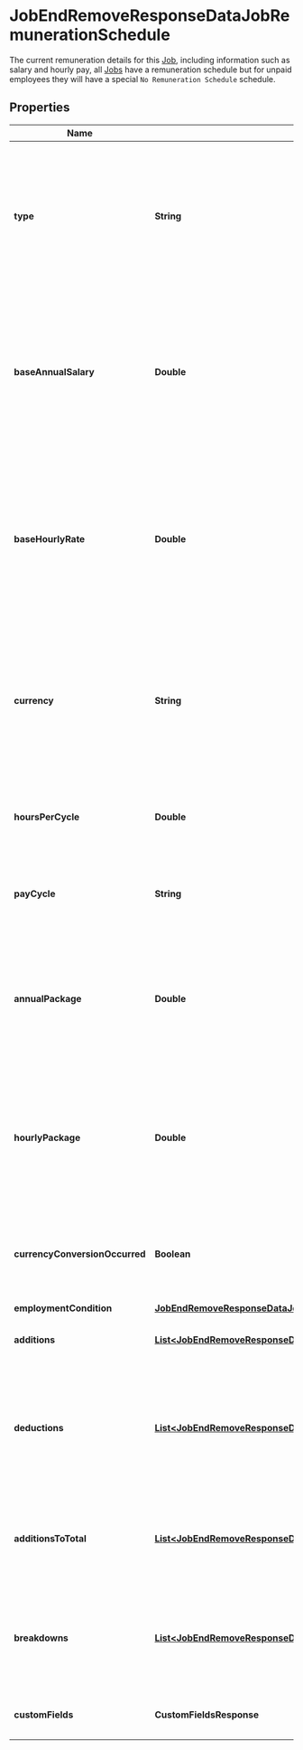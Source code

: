 

# JobEndRemoveResponseDataJobRemunerationSchedule

The current remuneration details for this [Job](https://developers.intellihr.io/docs/v1/), including information such as salary and hourly pay, all [Jobs](https://developers.intellihr.io/docs/v1/) have a remuneration schedule but for unpaid employees they will have a special `No Remuneration Schedule` schedule.

## Properties

| Name | Type | Description | Notes |
|------------ | ------------- | ------------- | -------------|
|**type** | **String** | The method in which this remuneration schedule is paid, if a person is unpaid then this will be &#x60;No Remuneration Schedule&#x60;. Enum: &#x60;Annual Salary&#x60;, &#x60;Hourly Rate&#x60;, &#x60;No Remuneration Schedule&#x60;. |  [optional] |
|**baseAnnualSalary** | **Double** | The Base Salary paid yearly, this is an approximation if they are paid hourly. Note that if both baseAnnualSalary and baseHourlyRate are provided in a create or patch request, the baseHourlyRate will be ignored. |  [optional] |
|**baseHourlyRate** | **Double** | The Base Rate paid hourly, this is an approximation if they are paid annually. Note that if both baseAnnualSalary and baseHourlyRate are provided in a create or patch request, the baseHourlyRate will be ignored. |  [optional] |
|**currency** | **String** | The currency that the base and total amounts that this job is being paid in. An international currency code. Typically AUD for Australian dollar, USD for American dollar etc. See [Official list of codes](https://www.iban.com/currency-codes). |  [optional] |
|**hoursPerCycle** | **Double** | How many hours worked per payCycle.    0 (zero) signifies that the hours are variable per pay cycle |  [optional] |
|**payCycle** | **String** | The cycle that the job is paid on. Enum: &#x60;Weekly&#x60;, &#x60;Fortnightly&#x60;, &#x60;Monthly&#x60;, &#x60;Bi-Monthly&#x60;. |  [optional] |
|**annualPackage** | **Double** | The total package paid yearly including additions and deductions. This amount is calculated by adding the Base Annual Salary and additions minus the deductions. |  [optional] |
|**hourlyPackage** | **Double** | The total package paid hourly including additions and deductions. This amount is calculated by dividing the Annual Package by the total number of hours per annum. |  [optional] |
|**currencyConversionOccurred** | **Boolean** | If any conversion had to be performed between addition and deduction currencies when calculating the annual package. |  [optional] |
|**employmentCondition** | [**JobEndRemoveResponseDataJobRemunerationScheduleEmploymentCondition**](JobEndRemoveResponseDataJobRemunerationScheduleEmploymentCondition.md) |  |  [optional] |
|**additions** | [**List&lt;JobEndRemoveResponseDataJobRemunerationScheduleAdditionsInner&gt;**](JobEndRemoveResponseDataJobRemunerationScheduleAdditionsInner.md) | An array of Additions for this Remuneration Schedule. |  [optional] |
|**deductions** | [**List&lt;JobEndRemoveResponseDataJobRemunerationScheduleDeductionsInner&gt;**](JobEndRemoveResponseDataJobRemunerationScheduleDeductionsInner.md) | An array of Deductions for this Remuneration Schedule. Note that this deductions value has been deprecated, you should now use &#x60;breakdowns&#x60; |  [optional] |
|**additionsToTotal** | [**List&lt;JobEndRemoveResponseDataJobRemunerationScheduleAdditionsToTotalInner&gt;**](JobEndRemoveResponseDataJobRemunerationScheduleAdditionsToTotalInner.md) | An array of Additions applied to the package after all other components for this Remuneration Schedule. |  [optional] |
|**breakdowns** | [**List&lt;JobEndRemoveResponseDataJobRemunerationScheduleBreakdownsInner&gt;**](JobEndRemoveResponseDataJobRemunerationScheduleBreakdownsInner.md) | An array of Breakdowns for this Remuneration Schedule. Breakdowns will not be used to calculate the total package. |  [optional] |
|**customFields** | **CustomFieldsResponse** | The custom field values for this Remuneration Schedule |  [optional] |



